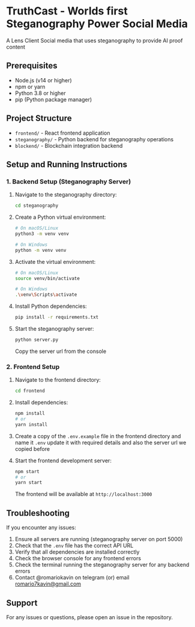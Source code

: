 # TruthCast - Worlds first Steganography Power Social Media

A Lens Client Social media that uses steganography to provide AI proof content

## Prerequisites

- Node.js (v14 or higher)
- npm or yarn
- Python 3.8 or higher
- pip (Python package manager)

## Project Structure

- `frontend/` - React frontend application
- `steganography/` - Python backend for steganography operations
- `blockend/` - Blockchain integration backend

## Setup and Running Instructions

### 1. Backend Setup (Steganography Server)

1. Navigate to the steganography directory:

   ```bash
   cd steganography
   ```

2. Create a Python virtual environment:

   ```bash
   # On macOS/Linux
   python3 -m venv venv

   # On Windows
   python -m venv venv
   ```

3. Activate the virtual environment:

   ```bash
   # On macOS/Linux
   source venv/bin/activate

   # On Windows
   .\venv\Scripts\activate
   ```

4. Install Python dependencies:

   ```bash
   pip install -r requirements.txt
   ```

5. Start the steganography server:
   ```bash
   python server.py
   ```
   Copy the server url from the console

### 2. Frontend Setup

1. Navigate to the frontend directory:

   ```bash
   cd frontend
   ```

2. Install dependencies:

   ```bash
   npm install
   # or
   yarn install
   ```

3. Create a copy of the `.env.example` file in the frontend directory and name it `.env` update it with required details and also the server url we copied before

4. Start the frontend development server:
   ```bash
   npm start
   # or
   yarn start
   ```
   The frontend will be available at `http://localhost:3000`

## Troubleshooting

If you encounter any issues:

1. Ensure all servers are running (steganography server on port 5000)
2. Check that the `.env` file has the correct API URL
3. Verify that all dependencies are installed correctly
4. Check the browser console for any frontend errors
5. Check the terminal running the steganography server for any backend errors
6. Contact @romariokavin on telegram (or) email romario7kavin@gmail.com

## Support

For any issues or questions, please open an issue in the repository.
